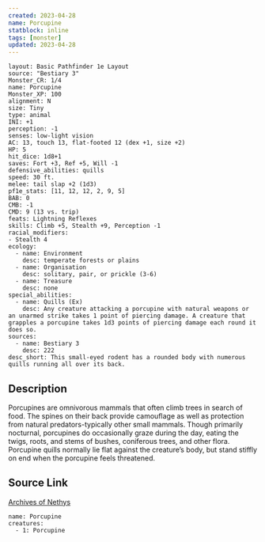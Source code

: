 ```yaml
---
created: 2023-04-28
name: Porcupine
statblock: inline
tags: [monster]
updated: 2023-04-28
---
```

```statblock
layout: Basic Pathfinder 1e Layout
source: "Bestiary 3"
Monster_CR: 1/4
name: Porcupine
Monster_XP: 100
alignment: N
size: Tiny
type: animal
INI: +1
perception: -1
senses: low-light vision
AC: 13, touch 13, flat-footed 12 (dex +1, size +2)
HP: 5
hit_dice: 1d8+1
saves: Fort +3, Ref +5, Will -1
defensive_abilities: quills
speed: 30 ft.
melee: tail slap +2 (1d3)
pf1e_stats: [11, 12, 12, 2, 9, 5]
BAB: 0
CMB: -1
CMD: 9 (13 vs. trip)
feats: Lightning Reflexes
skills: Climb +5, Stealth +9, Perception -1
racial_modifiers:
- Stealth 4
ecology:
  - name: Environment
    desc: temperate forests or plains
  - name: Organisation
    desc: solitary, pair, or prickle (3-6)
  - name: Treasure
    desc: none
special_abilities:
  - name: Quills (Ex)
    desc: Any creature attacking a porcupine with natural weapons or an unarmed strike takes 1 point of piercing damage. A creature that grapples a porcupine takes 1d3 points of piercing damage each round it does so.
sources:
  - name: Bestiary 3
    desc: 222
desc_short: This small-eyed rodent has a rounded body with numerous quills running all over its back.
```
## Description
Porcupines are omnivorous mammals that often climb trees in search of food. The spines on their back provide camouflage as well as protection from natural predators-typically other small mammals. Though primarily nocturnal, porcupines do occasionally graze during the day, eating the twigs, roots, and stems of bushes, coniferous trees, and other flora. Porcupine quills normally lie flat against the creature’s body, but stand stiffly on end when the porcupine feels threatened.
## Source Link
[Archives of Nethys](https://aonprd.com/MonsterDisplay.aspx?ItemName=Porcupine)
```encounter-table
name: Porcupine
creatures:
  - 1: Porcupine
```
